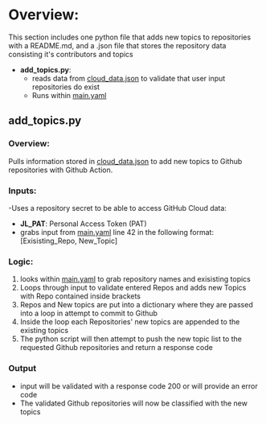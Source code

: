 # Overview:
This section includes one python file that adds new topics to repositories with a README.md, and a .json file that stores the repository data consisting it's contributors and topics

- **add_topics.py**:
  - reads data from [cloud_data.json](https://github.com/lopezjoa/TopicTest/blob/main/cloud_data.json) to validate that user input repositories do exist
  - Runs within [main.yaml](https://github.com/lopezjoa/TopicTest/blob/main/.github/workflows/main.yml)
 
## add_topics.py

### Overview:
Pulls information stored in [cloud_data.json](https://github.com/lopezjoa/TopicTest/blob/main/cloud_data.json) to add new topics to Github repositories with Github Action.

### Inputs:
-Uses a repository secret to be able to access GitHub Cloud data:
  - **JL_PAT**: Personal Access Token (PAT)
- grabs input from [main.yaml](https://github.com/lopezjoa/TopicTest/blob/main/.github/workflows/main.yml) line 42 in the following format:
  [Exisisting_Repo, New_Topic]
### Logic:
  1. looks within [main.yaml](https://github.com/lopezjoa/TopicTest/blob/main/.github/workflows/main.yml) to grab repository names and exisisting topics
  2. Loops through input to validate entered Repos and adds new Topics with Repo contained inside brackets
  3. Repos and New topics are put into a dictionary where they are passed into a loop in attempt to commit to Github
  4. Inside the loop each Repositories' new topics are appended to the existing topics
  5. The python script will then attempt to push the new topic list to the requested Github repositories and return a response code 
### Output
  - input will be validated with a response code 200 or will provide an error code
  - The validated Github repositories will now be classified with the new topics
